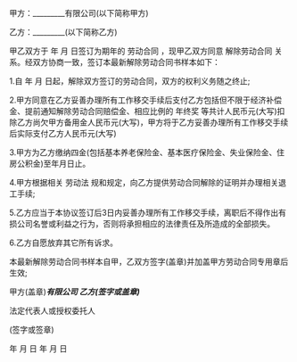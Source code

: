 
 


甲方：_________有限公司(以下简称甲方)


乙方：_________(以下简称乙方)


甲乙双方于 年 月 日签订为期年的
劳动合同
，现甲乙双方同意
解除劳动合同
关系。经双方协商一致，签订本最新解除劳动合同书样本如下：


1.自 年 月 日起，解除双方签订的劳动合同，双方的权利义务随之终止;


2.甲方同意在乙方妥善办理所有工作移交手续后支付乙方包括但不限于经济补偿金、提前通知解除劳动合同赔偿金、相应比例的
年终奖
等共计人民币元(大写)扣除乙方尚欠甲方备用金人民币元(大写)，甲方将于乙方妥善办理所有工作移交手续后实际支付乙方人民币元(大写)


3.甲方为乙方缴纳四金(包括基本养老保险金、基本医疗保险金、失业保险金、住房公积金)至年月日止。


4.甲方根据相关
劳动法
规和规定，向乙方提供劳动合同解除的证明并办理相关退工手续;


5.乙方应当于本协议签订后3日内妥善办理所有工作移交手续，离职后不得作出有损公司名誉或利益之行为，否则将承担相应的法律责任及所造成的全部损失。


6.乙方自愿放弃其它所有诉求。


本最新解除劳动合同书样本自甲，乙双方签字(盖章)并加盖甲方劳动合同专用章后生效;


甲方(盖章)_________有限公司     乙方(签字或盖章)_________


法定代表人或授权委托人


(签字或签章)


年 月 日                                  年 月 日
 


 

 
 
 
 
 
  


  
 

  


  


  
 
 
 
 

